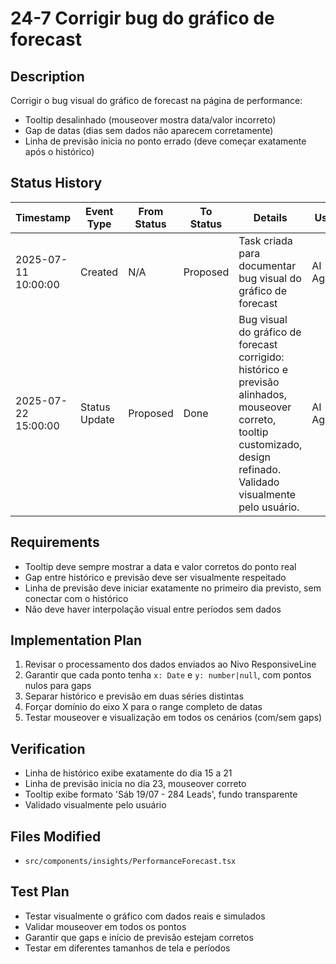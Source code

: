 # 24-7 Corrigir bug do gráfico de forecast

## Description
Corrigir o bug visual do gráfico de forecast na página de performance:
- Tooltip desalinhado (mouseover mostra data/valor incorreto)
- Gap de datas (dias sem dados não aparecem corretamente)
- Linha de previsão inicia no ponto errado (deve começar exatamente após o histórico)

## Status History
| Timestamp | Event Type | From Status | To Status | Details | User |
|-----------|------------|-------------|-----------|---------|------|
| 2025-07-11 10:00:00 | Created | N/A | Proposed | Task criada para documentar bug visual do gráfico de forecast | AI Agent |
| 2025-07-22 15:00:00 | Status Update | Proposed | Done | Bug visual do gráfico de forecast corrigido: histórico e previsão alinhados, mouseover correto, tooltip customizado, design refinado. Validado visualmente pelo usuário. | AI Agent |

## Requirements
- Tooltip deve sempre mostrar a data e valor corretos do ponto real
- Gap entre histórico e previsão deve ser visualmente respeitado
- Linha de previsão deve iniciar exatamente no primeiro dia previsto, sem conectar com o histórico
- Não deve haver interpolação visual entre períodos sem dados

## Implementation Plan
1. Revisar o processamento dos dados enviados ao Nivo ResponsiveLine
2. Garantir que cada ponto tenha `x: Date` e `y: number|null`, com pontos nulos para gaps
3. Separar histórico e previsão em duas séries distintas
4. Forçar domínio do eixo X para o range completo de datas
5. Testar mouseover e visualização em todos os cenários (com/sem gaps)

## Verification
- Linha de histórico exibe exatamente do dia 15 a 21
- Linha de previsão inicia no dia 23, mouseover correto
- Tooltip exibe formato 'Sáb 19/07 - 284 Leads', fundo transparente
- Validado visualmente pelo usuário

## Files Modified
- `src/components/insights/PerformanceForecast.tsx`

## Test Plan
- Testar visualmente o gráfico com dados reais e simulados
- Validar mouseover em todos os pontos
- Garantir que gaps e início de previsão estejam corretos
- Testar em diferentes tamanhos de tela e períodos 